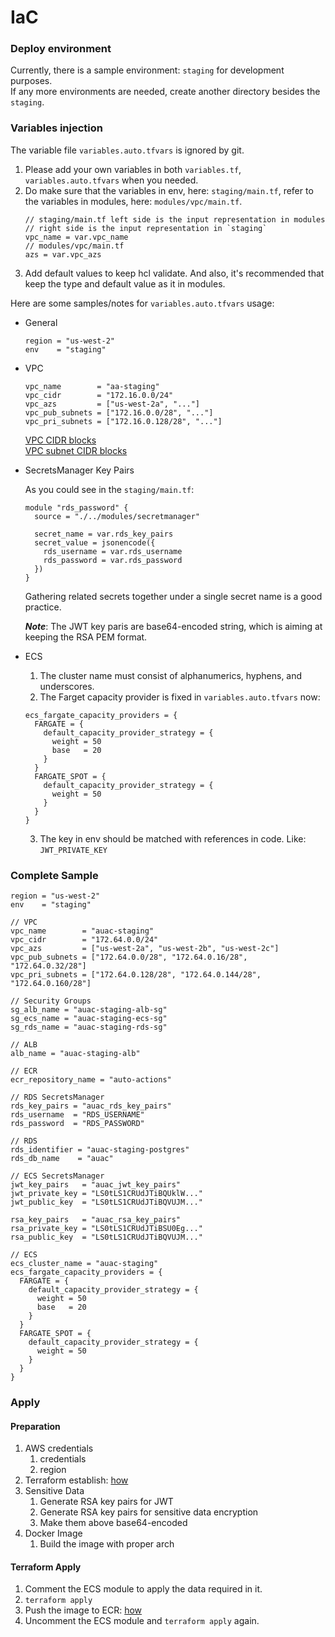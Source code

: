 # IaC

### Deploy environment

Currently, there is a sample environment: `staging` for development purposes.  
If any more environments are needed, create another directory besides the `staging`.  



### Variables injection

The variable file `variables.auto.tfvars` is ignored by git.  

1. Please add your own variables in both `variables.tf`, `variables.auto.tfvars` when you needed.
2. Do make sure that the variables in env, here: `staging/main.tf`, refer to the variables in modules, here: `modules/vpc/main.tf`.
    ```hcl
   // staging/main.tf left side is the input representation in modules
   // right side is the input representation in `staging`
   vpc_name = var.vpc_name
   // modules/vpc/main.tf
   azs = var.vpc_azs
    ```
3. Add default values to keep hcl validate. And also, it's recommended that keep the type and default value as it in 
   modules.

Here are some samples/notes for `variables.auto.tfvars` usage:  
- General
    ```hcl
    region = "us-west-2"
    env    = "staging"
    ```
- VPC
    ```hcl
    vpc_name        = "aa-staging"
    vpc_cidr        = "172.16.0.0/24"
    vpc_azs         = ["us-west-2a", "..."]
    vpc_pub_subnets = ["172.16.0.0/28", "..."]
    vpc_pri_subnets = ["172.16.0.128/28", "..."]
    ```
    [VPC CIDR blocks](https://docs.aws.amazon.com/vpc/latest/userguide/vpc-cidr-blocks.html)  
    [VPC subnet CIDR blocks](https://docs.aws.amazon.com/vpc/latest/userguide/subnet-sizing.html)  

- SecretsManager Key Pairs

    As you could see in the `staging/main.tf`:
    ```hcl
    module "rds_password" {
      source = "./../modules/secretmanager"
    
      secret_name = var.rds_key_pairs
      secret_value = jsonencode({
        rds_username = var.rds_username
        rds_password = var.rds_password
      })
    }
    ```
    Gathering related secrets together under a single secret name is a good practice.  
    
    **_Note_**: The JWT key paris are base64-encoded string, which is aiming at keeping the RSA PEM format.

- ECS  

  1. The cluster name must consist of alphanumerics, hyphens, and underscores.
  2. The Farget capacity provider is fixed in `variables.auto.tfvars` now:
    ```hcl
    ecs_fargate_capacity_providers = {
      FARGATE = {
        default_capacity_provider_strategy = {
          weight = 50
          base   = 20
        }
      }
      FARGATE_SPOT = {
        default_capacity_provider_strategy = {
          weight = 50
        }
      }
    }
    ```
  3. The key in env should be matched with references in code. Like: `JWT_PRIVATE_KEY`


### Complete Sample
```hcl
region = "us-west-2"
env    = "staging"

// VPC
vpc_name        = "auac-staging"
vpc_cidr        = "172.64.0.0/24"
vpc_azs         = ["us-west-2a", "us-west-2b", "us-west-2c"]
vpc_pub_subnets = ["172.64.0.0/28", "172.64.0.16/28", "172.64.0.32/28"]
vpc_pri_subnets = ["172.64.0.128/28", "172.64.0.144/28", "172.64.0.160/28"]

// Security Groups
sg_alb_name = "auac-staging-alb-sg"
sg_ecs_name = "auac-staging-ecs-sg"
sg_rds_name = "auac-staging-rds-sg"

// ALB
alb_name = "auac-staging-alb"

// ECR
ecr_repository_name = "auto-actions"

// RDS SecretsManager
rds_key_pairs = "auac_rds_key_pairs"
rds_username  = "RDS_USERNAME"
rds_password  = "RDS_PASSWORD"

// RDS
rds_identifier = "auac-staging-postgres"
rds_db_name    = "auac"

// ECS SecretsManager
jwt_key_pairs   = "auac_jwt_key_pairs"
jwt_private_key = "LS0tLS1CRUdJTiBQUklW..."
jwt_public_key  = "LS0tLS1CRUdJTiBQVUJM..."

rsa_key_pairs   = "auac_rsa_key_pairs"
rsa_private_key = "LS0tLS1CRUdJTiBSU0Eg..."
rsa_public_key  = "LS0tLS1CRUdJTiBQVUJM..."

// ECS
ecs_cluster_name = "auac-staging"
ecs_fargate_capacity_providers = {
  FARGATE = {
    default_capacity_provider_strategy = {
      weight = 50
      base   = 20
    }
  }
  FARGATE_SPOT = {
    default_capacity_provider_strategy = {
      weight = 50
    }
  }
}
```


### Apply

#### Preparation

1. AWS credentials
   1. credentials
   2. region
2. Terraform establish: [how](https://developer.hashicorp.com/terraform/tutorials/aws-get-started/install-cli)
3. Sensitive Data
   1. Generate RSA key pairs for JWT
   2. Generate RSA key pairs for sensitive data encryption
   3. Make them above base64-encoded
4. Docker Image
   1. Build the image with proper arch

#### Terraform Apply

1. Comment the ECS module to apply the data required in it.
2. `terraform apply`
3. Push the image to ECR: [how](https://docs.aws.amazon.com/AmazonECR/latest/userguide/docker-push-ecr-image.html)
4. Uncomment the ECS module and `terraform apply` again.
